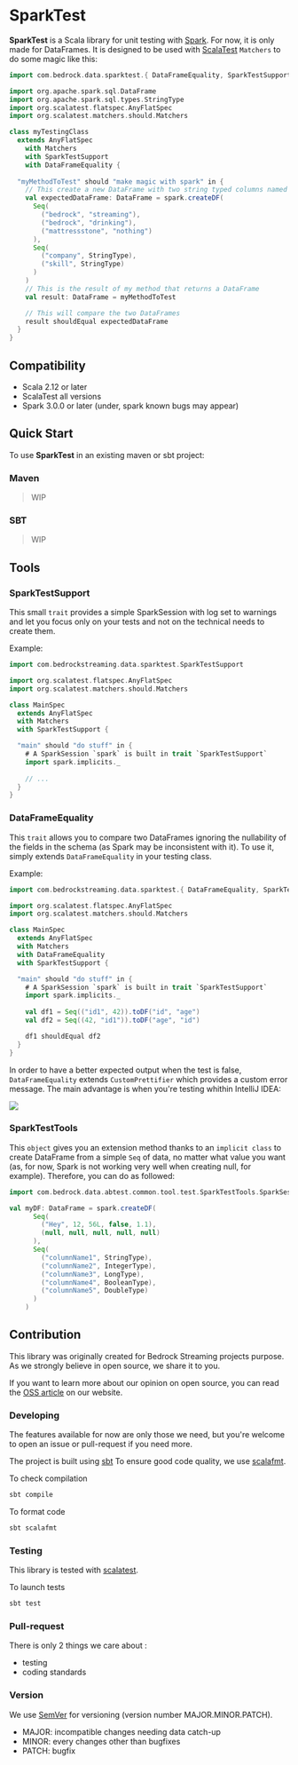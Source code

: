 # SparkTest

**SparkTest** is a Scala library for unit testing with [Spark](https://github.com/apache/spark). 
For now, it is only made for DataFrames. 
It is designed to be used with [ScalaTest](https://github.com/scalatest/scalatest) `Matchers` to do some magic like this:

```scala
import com.bedrock.data.sparktest.{ DataFrameEquality, SparkTestSupport }

import org.apache.spark.sql.DataFrame
import org.apache.spark.sql.types.StringType
import org.scalatest.flatspec.AnyFlatSpec
import org.scalatest.matchers.should.Matchers

class myTestingClass
  extends AnyFlatSpec
    with Matchers
    with SparkTestSupport
    with DataFrameEquality {
  
  "myMethodToTest" should "make magic with spark" in {
    // This create a new DataFrame with two string typed columns named "company" and "skill".
    val expectedDataFrame: DataFrame = spark.createDF(
      Seq(
        ("bedrock", "streaming"),
        ("bedrock", "drinking"),
        ("mattressstone", "nothing")
      ),
      Seq(
        ("company", StringType),
        ("skill", StringType)
      )
    )
    // This is the result of my method that returns a DataFrame
    val result: DataFrame = myMethodToTest

    // This will compare the two DataFrames
    result shouldEqual expectedDataFrame
  }
}
```

## Compatibility

- Scala 2.12 or later
- ScalaTest all versions
- Spark 3.0.0 or later (under, spark known bugs may appear)

## Quick Start
To use **SparkTest** in an existing maven or sbt project:

### Maven

> WIP

### SBT

> WIP

## Tools
### SparkTestSupport
This small `trait` provides a simple SparkSession with log set to warnings and let you focus only on your tests and not on the technical needs to create them.

Example:
```scala
import com.bedrockstreaming.data.sparktest.SparkTestSupport

import org.scalatest.flatspec.AnyFlatSpec
import org.scalatest.matchers.should.Matchers

class MainSpec 
  extends AnyFlatSpec
  with Matchers
  with SparkTestSupport {

  "main" should "do stuff" in {
    # A SparkSession `spark` is built in trait `SparkTestSupport`
    import spark.implicits._
    
    // ...
  }
}
```

### DataFrameEquality
This `trait` allows you to compare two DataFrames ignoring the nullability of the fields in the schema (as Spark may be inconsistent with it).
To use it, simply extends `DataFrameEquality` in your testing class.

Example:
```scala
import com.bedrockstreaming.data.sparktest.{ DataFrameEquality, SparkTestSupport }

import org.scalatest.flatspec.AnyFlatSpec
import org.scalatest.matchers.should.Matchers

class MainSpec 
  extends AnyFlatSpec
  with Matchers
  with DataFrameEquality
  with SparkTestSupport {

  "main" should "do stuff" in {
    # A SparkSession `spark` is built in trait `SparkTestSupport`
    import spark.implicits._
    
    val df1 = Seq(("id1", 42)).toDF("id", "age")
    val df2 = Seq((42, "id1")).toDF("age", "id")

    df1 shouldEqual df2
  }
}
```

In order to have a better expected output when the test is false, `DataFrameEquality` extends `CustomPrettifier` which provides a custom error message. 
The main advantage is when you're testing whithin IntelliJ IDEA:

![](doc/IntelliJOutput.gif)

### SparkTestTools
This `object` gives you an extension method thanks to an `implicit class` to create DataFrame from a simple `Seq` of data, 
no matter what value you want (as, for now, Spark is not working very well when creating null, for example). 
Therefore, you can do as followed:
```scala
import com.bedrock.data.abtest.common.tool.test.SparkTestTools.SparkSessionOps

val myDF: DataFrame = spark.createDF(
      Seq(
        ("Hey", 12, 56L, false, 1.1),
        (null, null, null, null, null)
      ),
      Seq(
        ("columnName1", StringType),
        ("columnName2", IntegerType),
        ("columnName3", LongType),
        ("columnName4", BooleanType),
        ("columnName5", DoubleType)
      )
    )
```

## Contribution
This library was originally created for Bedrock Streaming projects purpose. As we strongly believe in open source, we share it to you.

If you want to learn more about our opinion on open source, you can read the [OSS article](http://tech.m6web.fr/oss/) on our website.

### Developing

The features available for now are only those we need, but you're welcome to open an issue or pull-request if you need more.

The project is built using [sbt](https://www.scala-sbt.org/)
To ensure good code quality, we use [scalafmt](https://scalameta.org/scalafmt/).

To check compilation
```bash
sbt compile
```

To format code
```bash
sbt scalafmt
```

### Testing

This library is tested with [scalatest](https://www.google.com/search?client=firefox-b-d&q=scalatest).

To launch tests
```bash
sbt test
```

### Pull-request

There is only 2 things we care about :
  * testing
  * coding standards

### Version

We use [SemVer](http://semver.org/) for versioning (version number MAJOR.MINOR.PATCH).
  * MAJOR: incompatible changes needing data catch-up
  * MINOR: every changes other than bugfixes
  * PATCH: bugfix
